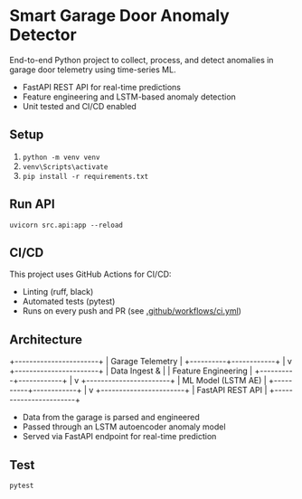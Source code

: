 # Smart Garage Door Anomaly Detector

End-to-end Python project to collect, process, and detect anomalies in garage door telemetry using time-series ML.

- FastAPI REST API for real-time predictions
- Feature engineering and LSTM-based anomaly detection
- Unit tested and CI/CD enabled

## Setup
1. `python -m venv venv`
2. `venv\Scripts\activate`
3. `pip install -r requirements.txt`

## Run API
`uvicorn src.api:app --reload`

## CI/CD
This project uses GitHub Actions for CI/CD:
- Linting (ruff, black)
- Automated tests (pytest)
- Runs on every push and PR (see [.github/workflows/ci.yml](.github/workflows/ci.yml))

## Architecture
+-----------------------+
| Garage Telemetry |
+----------+------------+
|
v
+-----------------------+
| Data Ingest & |
| Feature Engineering |
+----------+------------+
|
v
+-----------------------+
| ML Model (LSTM AE) |
+----------+------------+
|
v
+-----------------------+
| FastAPI REST API |
+-----------------------+

- Data from the garage is parsed and engineered
- Passed through an LSTM autoencoder anomaly model
- Served via FastAPI endpoint for real-time prediction

## Test
`pytest`
